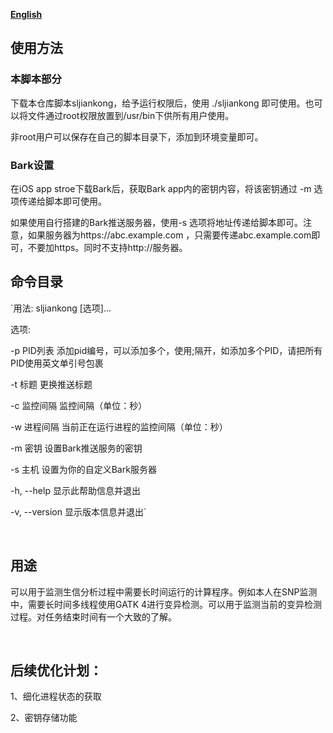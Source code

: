 **[English](https://github.com/Guikong001/PID-Bark-monitor/blob/main/README_en.md)**

## 使用方法

### 本脚本部分

下载本仓库脚本sljiankong，给予运行权限后，使用 ./sljiankong 即可使用。也可以将文件通过root权限放置到/usr/bin下供所有用户使用。

非root用户可以保存在自己的脚本目录下，添加到环境变量即可。

### Bark设置

在iOS app stroe下载Bark后，获取Bark app内的密钥内容，将该密钥通过 -m 选项传递给脚本即可使用。

如果使用自行搭建的Bark推送服务器，使用-s 选项将地址传递给脚本即可。注意，如果服务器为https://abc.example.com ，只需要传递abc.example.com即可，不要加https。同时不支持http://服务器。

## 命令目录

`用法: sljiankong [选项]... 

选项:

  -p PID列表    添加pid编号，可以添加多个，使用;隔开，如添加多个PID，请把所有PID使用英文单引号包裹

  -t 标题        更换推送标题

  -c 监控间隔    监控间隔（单位：秒）

  -w 进程间隔    当前正在运行进程的监控间隔（单位：秒）

  -m 密钥        设置Bark推送服务的密钥

  -s 主机        设置为你的自定义Bark服务器

  -h, --help     显示此帮助信息并退出

  -v, --version  显示版本信息并退出`

<br/>

## 用途

可以用于监测生信分析过程中需要长时间运行的计算程序。例如本人在SNP监测中，需要长时间多线程使用GATK 4进行变异检测。可以用于监测当前的变异检测过程。对任务结束时间有一个大致的了解。

<br/>

## 后续优化计划：

1、细化进程状态的获取

2、密钥存储功能

